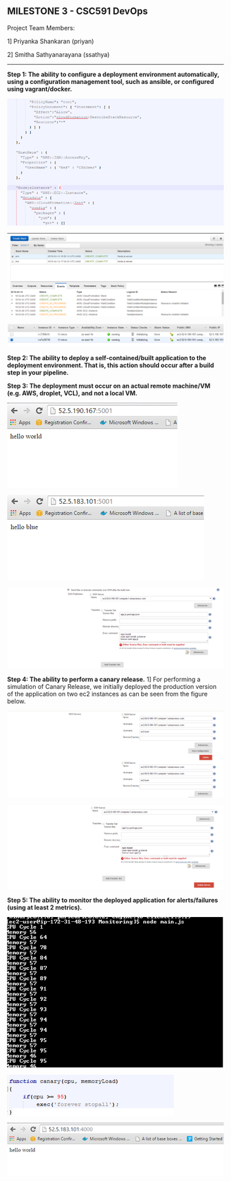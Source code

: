 MILESTONE 3 - CSC591 DevOps
-------------------------------

Project Team Members:

1] Priyanka Shankaran (priyan)

2] Smitha Sathyanarayana (ssathya)

-------------------------------

**Step 1: The ability to configure a deployment environment automatically, using a configuration management tool, such as ansible, or configured using vagrant/docker.**

![alt deploy](screenshots_deploy/gistfile.png)

![alt deploy](screenshots_deploy/cloudformation.png)

![alt deploy](screenshots_deploy/ec2.png)

**Step 2: The ability to deploy a self-contained/built application to the deployment environment. That is, this action should occur after a build step in your pipeline.**



**Step 3: The deployment must occur on an actual remote machine/VM (e.g. AWS, droplet, VCL), and not a local VM.**

![alt deploy](screenshots_deploy/world.png)

![alt deploy](screenshots_deploy/blue.png)

![alt deploy](screenshots_deploy/commands.png)

**Step 4: The ability to perform a canary release.**
1] For performing a simulation of Canary Release, we initially deployed the production version of the application on two ec2 instances as can be seen from the figure below. 

![alt deploy](screenshots_deploy/sshserver.png)




![alt deploy](screenshots_deploy/canary.png)

**Step 5: The ability to monitor the deployed application for alerts/failures (using at least 2 metrics).**

![alt deploy](screenshots_deploy/monitoring.png)

![alt deploy](screenshots_deploy/canary_code.png)

![alt deploy](screenshots_deploy/canary_world.png)


